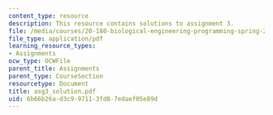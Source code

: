 ```yaml
---
content_type: resource
description: This resource contains solutions to assignment 3.
file: /media/courses/20-180-biological-engineering-programming-spring-2006/6b66b26ad3c997113fd87edaef05e89d_asg3_solution.pdf
file_type: application/pdf
learning_resource_types:
- Assignments
ocw_type: OCWFile
parent_title: Assignments
parent_type: CourseSection
resourcetype: Document
title: asg3_solution.pdf
uid: 6b66b26a-d3c9-9711-3fd8-7edaef05e89d
---
```

